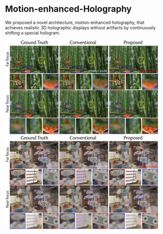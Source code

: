 # Motion-enhanced-Holography

We proposed a novel architecture, motion-enhanced holography, that achieves realistic 3D holographic displays without artifacts by continuously shifting a special hologram.

![image1](https://github.com/Zhenxing-Dong/Motion-enhanced-Holography/blob/main/images/img1.png)
![image2](https://github.com/Zhenxing-Dong/Motion-enhanced-Holography/blob/main/images/img2.png)
